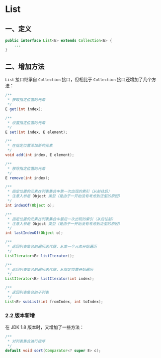 # List

## 一、定义

```java
public interface List<E> extends Collection<E> {
    ...
}
```

## 二、增加方法

```List``` 接口继承自 ```Collection``` 接口，但相比于 ```Collection``` 接口还增加了几个方法：

```java
/**
 * 获取指定位置的元素
 */
E get(int index);

/**
 * 设置指定位置的元素
 */
E set(int index, E element);

/**
 * 在指定位置添加新的元素
 */
void add(int index, E element);

/**
 * 移除指定位置的元素
 */
E remove(int index);

/**
 * 指定位置的元素在列表集合中第一次出现的索引（从前往后）
 * 注意入参是 Object 类型（是由于一开始没有考虑到泛型的原因）
 */
int indexOf(Object o);

/**
 * 指定位置的元素在列表集合中最后一次出现的索引（从后往前）
 * 注意入参是 Object 类型（是由于一开始没有考虑到泛型的原因）
 */
int lastIndexOf(Object o);

/**
 * 返回列表集合的遍历迭代器，从第一个元素开始遍历
 */
ListIterator<E> listIterator();

/**
 * 返回列表集合的遍历迭代器，从指定位置开始遍历
 */
ListIterator<E> listIterator(int index);

/**
 * 返回列表集合的子列表
 */
List<E> subList(int fromIndex, int toIndex);

```

### 2.2 版本新增

在 JDK 1.8 版本时，又增加了一些方法：

```java
/**
 * 对列表集合进行排序
 */
default void sort(Comparator<? super E> c);
```
